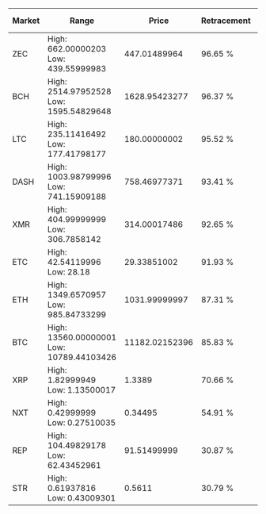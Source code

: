 | Market | Range | Price| Retracement | Doubles to 50% |
| --- | --- | --- | --- | --- |
| ZEC | High: 662.00000203<br />Low: 439.55999983 | 447.01489964 | 96.65 % | 1.23 |
| BCH | High: 2514.97952528<br />Low: 1595.54829648 | 1628.95423277 | 96.37 % | 1.26 |
| LTC | High: 235.11416492<br />Low: 177.41798177 | 180.00000002 | 95.52 % | 1.15 |
| DASH | High: 1003.98799996<br />Low: 741.15909188 | 758.46977371 | 93.41 % | 1.15 |
| XMR | High: 404.99999999<br />Low: 306.7858142 | 314.00017486 | 92.65 % | 1.13 |
| ETC | High: 42.54119996<br />Low: 28.18 | 29.33851002 | 91.93 % | 1.21 |
| ETH | High: 1349.6570957<br />Low: 985.84733299 | 1031.99999997 | 87.31 % | 1.13 |
| BTC | High: 13560.00000001<br />Low: 10789.44103426 | 11182.02152396 | 85.83 % | 1.09 |
| XRP | High: 1.82999949<br />Low: 1.13500017 | 1.3389 | 70.66 % | 1.11 |
| NXT | High: 0.42999999<br />Low: 0.27510035 | 0.34495 | 54.91 % | 1.02 |
| REP | High: 104.49829178<br />Low: 62.43452961 | 91.51499999 | 30.87 % | 0.00 |
| STR | High: 0.61937816<br />Low: 0.43009301 | 0.5611 | 30.79 % | 0.00 |
